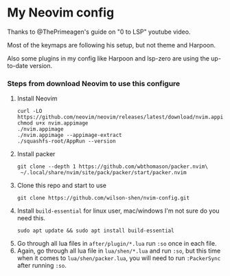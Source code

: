 # My Neovim config
Thanks to @ThePrimeagen's guide on "0 to LSP" youtube video.

Most of the keymaps are following his setup, but not theme and Harpoon.

Also some plugins in my config like Harpoon and lsp-zero are using the up-to-date version.

### Steps from download Neovim to use this configure
1. Install Neovim
   ```
   curl -LO https://github.com/neovim/neovim/releases/latest/download/nvim.appimage
   chmod u+x nvim.appimage
   ./nvim.appimage
   ./nvim.appimage --appimage-extract
   ./squashfs-root/AppRun --version
   ```
2. Install packer
   ```
   git clone --depth 1 https://github.com/wbthomason/packer.nvim\
    ~/.local/share/nvim/site/pack/packer/start/packer.nvim
   ```
3. Clone this repo and start to use
   ```
   git clone https://github.com/wilson-shen/nvim-config.git
   ```
4. Install `build-essential` for linux user, mac/windows I'm not sure do you need this.
   ```
   sudo apt update && sudo apt install build-essential
   ```
5. Go through all lua files in `after/plugin/*.lua` run `:so` once in each file.
6. Again, go through all lua file in `lua/shen/*.lua` and run `:so`, but this time when it comes to `lua/shen/packer.lua`, you will need to run `:PackerSync` after running `:so`.
